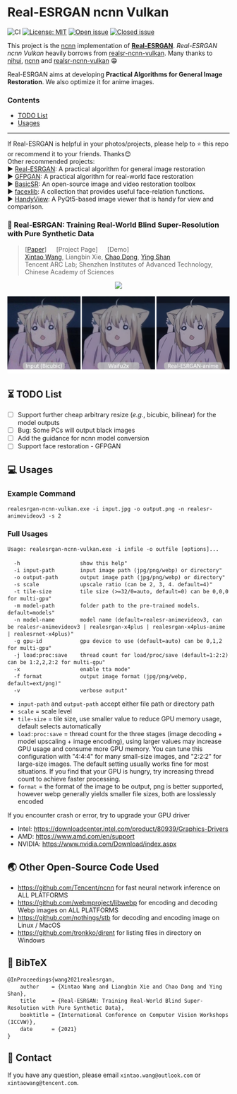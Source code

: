 # Real-ESRGAN ncnn Vulkan

![CI](https://github.com/xinntao/Real-ESRGAN-ncnn-vulkan/workflows/CI/badge.svg)
[![License: MIT](https://img.shields.io/badge/License-MIT-blue.svg)](https://github.com/xinntao/Real-ESRGAN-ncnn-vulkan/blob/master/LICENSE)
[![Open issue](https://img.shields.io/github/issues/xinntao/Real-ESRGAN-ncnn-vulkan)](https://github.com/xinntao/Real-ESRGAN-ncnn-vulkan/issues)
[![Closed issue](https://img.shields.io/github/issues-closed/xinntao/Real-ESRGAN-ncnn-vulkan)](https://github.com/xinntao/Real-ESRGAN-ncnn-vulkan/issues)

This project is the [ncnn](https://github.com/Tencent/ncnn) implementation of [**Real-ESRGAN**](https://github.com/xinntao/Real-ESRGAN).
*Real-ESRGAN ncnn Vulkan* heavily borrows from [realsr-ncnn-vulkan](https://github.com/nihui/realsr-ncnn-vulkan).
Many thanks to [nihui](https://github.com/nihui), [ncnn](https://github.com/Tencent/ncnn) and [realsr-ncnn-vulkan](https://github.com/nihui/realsr-ncnn-vulkan) :grin:

Real-ESRGAN aims at developing **Practical Algorithms for General Image Restoration**. We also optimize it for anime images.

### Contents

- [TODO List](#hourglass_flowing_sand-todo-list)
- [Usages](#computer-usages)

---

If Real-ESRGAN is helpful in your photos/projects, please help to :star: this repo or recommend it to your friends. Thanks:blush: <br>
Other recommended projects:<br>
:arrow_forward: [Real-ESRGAN](https://github.com/xinntao/Real-ESRGAN): A practical algorithm for general image restoration<br>
:arrow_forward: [GFPGAN](https://github.com/TencentARC/GFPGAN): A practical algorithm for real-world face restoration <br>
:arrow_forward: [BasicSR](https://github.com/xinntao/BasicSR): An open-source image and video restoration toolbox<br>
:arrow_forward: [facexlib](https://github.com/xinntao/facexlib): A collection that provides useful face-relation functions.<br>
:arrow_forward: [HandyView](https://github.com/xinntao/HandyView): A PyQt5-based image viewer that is handy for view and comparison. <br>

### :book: Real-ESRGAN: Training Real-World Blind Super-Resolution with Pure Synthetic Data

> [[Paper](https://arxiv.org/abs/2107.10833)] &emsp; [Project Page] &emsp; [Demo] <br>
> [Xintao Wang](https://xinntao.github.io/), Liangbin Xie, [Chao Dong](https://scholar.google.com.hk/citations?user=OSDCB0UAAAAJ), [Ying Shan](https://scholar.google.com/citations?user=4oXBp9UAAAAJ&hl=en) <br>
> Tencent ARC Lab; Shenzhen Institutes of Advanced Technology, Chinese Academy of Sciences

<p align="center">
  <img src="https://raw.githubusercontent.com/xinntao/Real-ESRGAN/master/assets/teaser.jpg">
</p>
<p align="center">
  <img src="https://raw.githubusercontent.com/xinntao/public-figures/master/Real-ESRGAN/cmp_realesrgan_anime_1.png">
</p>

## :hourglass_flowing_sand: TODO List

- [ ] Support further cheap arbitrary resize (*e.g.*, bicubic, bilinear) for the model outputs
- [ ] Bug: Some PCs will output black images
- [ ] Add the guidance for ncnn model conversion
- [ ] Support face restoration - GFPGAN

## :computer: Usages

### Example Command

```shell
realesrgan-ncnn-vulkan.exe -i input.jpg -o output.png -n realesr-animevideov3 -s 2
```

### Full Usages

```console
Usage: realesrgan-ncnn-vulkan.exe -i infile -o outfile [options]...

  -h                   show this help"
  -i input-path        input image path (jpg/png/webp) or directory"
  -o output-path       output image path (jpg/png/webp) or directory"
  -s scale             upscale ratio (can be 2, 3, 4. default=4)"
  -t tile-size         tile size (>=32/0=auto, default=0) can be 0,0,0 for multi-gpu"
  -m model-path        folder path to the pre-trained models. default=models"
  -n model-name        model name (default=realesr-animevideov3, can be realesr-animevideov3 | realesrgan-x4plus | realesrgan-x4plus-anime | realesrnet-x4plus)"
  -g gpu-id            gpu device to use (default=auto) can be 0,1,2 for multi-gpu"
  -j load:proc:save    thread count for load/proc/save (default=1:2:2) can be 1:2,2,2:2 for multi-gpu"
  -x                   enable tta mode"
  -f format            output image format (jpg/png/webp, default=ext/png)"
  -v                   verbose output"
```

- `input-path` and `output-path` accept either file path or directory path
- `scale` = scale level
- `tile-size` = tile size, use smaller value to reduce GPU memory usage, default selects automatically
- `load:proc:save` = thread count for the three stages (image decoding + model upscaling + image encoding), using larger values may increase GPU usage and consume more GPU memory. You can tune this configuration with "4:4:4" for many small-size images, and "2:2:2" for large-size images. The default setting usually works fine for most situations. If you find that your GPU is hungry, try increasing thread count to achieve faster processing.
- `format` = the format of the image to be output, png is better supported, however webp generally yields smaller file sizes, both are losslessly encoded

If you encounter crash or error, try to upgrade your GPU driver

- Intel: https://downloadcenter.intel.com/product/80939/Graphics-Drivers
- AMD: https://www.amd.com/en/support
- NVIDIA: https://www.nvidia.com/Download/index.aspx

## :earth_asia: Other Open-Source Code Used

- https://github.com/Tencent/ncnn for fast neural network inference on ALL PLATFORMS
- https://github.com/webmproject/libwebp for encoding and decoding Webp images on ALL PLATFORMS
- https://github.com/nothings/stb for decoding and encoding image on Linux / MacOS
- https://github.com/tronkko/dirent for listing files in directory on Windows

## :scroll: BibTeX

    @InProceedings{wang2021realesrgan,
        author    = {Xintao Wang and Liangbin Xie and Chao Dong and Ying Shan},
        title     = {Real-ESRGAN: Training Real-World Blind Super-Resolution with Pure Synthetic Data},
        booktitle = {International Conference on Computer Vision Workshops (ICCVW)},
        date      = {2021}
    }

## :e-mail: Contact

If you have any question, please email `xintao.wang@outlook.com` or `xintaowang@tencent.com`.

